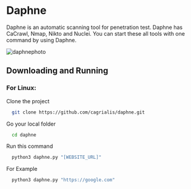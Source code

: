 # Daphne

Daphne is an automatic scanning tool for penetration test. Daphne has CaCrawl, Nmap,  Nikto and Nuclei. You can start these all tools with one command by using Daphne. 

![daphnephoto](https://user-images.githubusercontent.com/29353162/154938677-d653e4df-6f75-44d8-94fa-21d8488734a1.PNG)

## Downloading and Running

### For Linux:

Clone the project

```bash
  git clone https://github.com/cagrialis/daphne.git
```

Go your local folder

```bash
  cd daphne
```

Run this command

```bash
  python3 daphne.py "[WEBSITE_URL]"
```

For Example

```bash
  python3 daphne.py "https://google.com"
```
